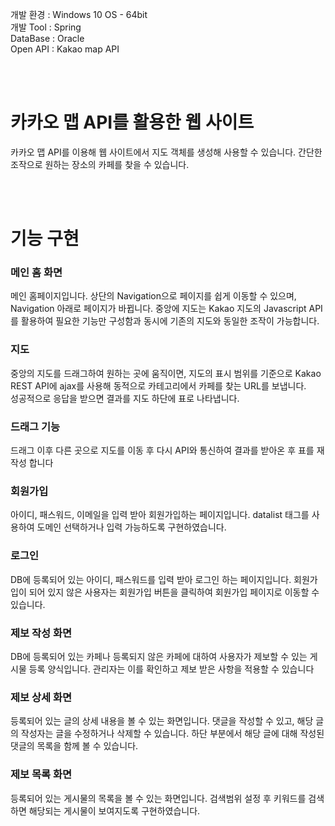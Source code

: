개발 환경 : Windows 10 OS - 64bit<br>
개발 Tool : Spring<br>
DataBase : Oracle<br>
Open API : Kakao map API

<br>
<br>

# 카카오 맵 API를 활용한 웹 사이트
<p>카카오 맵 API를 이용해 웹 사이트에서 지도 객체를 생성해 사용할 수 있습니다. 
간단한 조작으로 원하는 장소의 카페를 찾을 수 있습니다.</p>

<br>
<br>

# 기능 구현
<h3>메인 홈 화면</h3>
<p>메인 홈페이지입니다. 상단의 Navigation으로 페이지를 쉽게 이동할 수 있으며, Navigation 아래로 페이지가 바뀝니다.
중앙에 지도는 Kakao 지도의 Javascript API를 활용하여 필요한 기능만 구성함과 동시에 기존의 지도와 동일한 조작이 가능합니다. 
</p>
<h3>지도</h3>
<p>중앙의 지도를 드래그하여 원하는 곳에 움직이면, 지도의 표시 범위를 기준으로 Kakao REST API에 ajax를 사용해 동적으로 카테고리에서 카페를 찾는 URL를 보냅니다.<br>
성공적으로 응답을 받으면 결과를 지도 하단에 표로 나타냅니다.
</p>
<h3>드래그 기능</h3>
<p>드래그 이후 다른 곳으로 지도를 이동 후 다시 API와 통신하여 결과를 받아온 후 표를 재 작성 합니다</p>
<h3>회원가입</h3>
<p>아이디, 패스워드, 이메일을 입력 받아 회원가입하는 페이지입니다.
datalist 태그를 사용하여 도메인 선택하거나 입력 가능하도록 구현하였습니다. 
</p>
<h3>로그인</h3>
<p>DB에 등록되어 있는 아이디, 패스워드를 입력 받아 로그인 하는 페이지입니다. 
회원가입이 되어 있지 않은 사용자는 회원가입 버튼을 클릭하여 회원가입 페이지로 이동할 수 있습니다. 
</p>
<h3>제보 작성 화면</h3>
<p>DB에 등록되어 있는 카페나 등록되지 않은 카페에 대하여 사용자가 제보할 수 있는 게시물 등록 양식입니다. 관리자는 이를 확인하고 제보 받은 사항을 적용할 수 있습니다</p>
<h3>제보 상세 화면</h3>
<p>등록되어 있는 글의 상세 내용을 볼 수 있는 화면입니다. 댓글을 작성할 수 있고, 해당 글의 작성자는 글을 수정하거나 삭제할 수 있습니다. 하단 부분에서 해당 글에 대해 작성된 댓글의 목록을 함께 볼 수 있습니다.
</p>
<h3>제보 목록 화면</h3>
<p>등록되어 있는 게시물의 목록을 볼 수 있는 화면입니다. 검색범위 설정 후 키워드를 검색하면 해당되는 게시물이 보여지도록 구현하였습니다.
</p>
